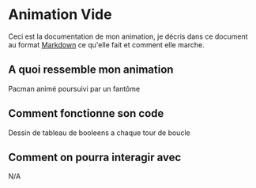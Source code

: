 # Animation Vide

Ceci est la documentation de mon animation, je décris dans ce document au format [Markdown](https://github.com/adam-p/markdown-here/wiki/Markdown-Cheatsheet) ce qu'elle fait et comment elle marche.

## A quoi ressemble mon animation
Pacman animé poursuivi par un fantôme 

## Comment fonctionne son code
Dessin de tableau de booleens a chaque tour de boucle

## Comment on pourra interagir avec
N/A
